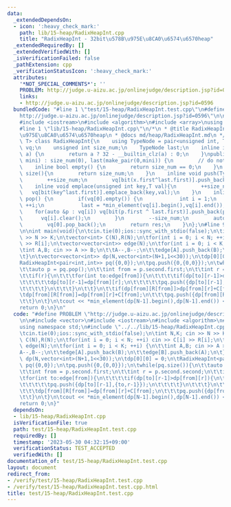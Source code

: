 ```yaml
---
data:
  _extendedDependsOn:
  - icon: ':heavy_check_mark:'
    path: lib/15-heap/RadixHeapInt.cpp
    title: "RadixHeapInt - 32bit\u578B\u975E\u8CA0\u6574\u6570heap"
  _extendedRequiredBy: []
  _extendedVerifiedWith: []
  _isVerificationFailed: false
  _pathExtension: cpp
  _verificationStatusIcon: ':heavy_check_mark:'
  attributes:
    '*NOT_SPECIAL_COMMENTS*': ''
    PROBLEM: http://judge.u-aizu.ac.jp/onlinejudge/description.jsp?id=0596
    links:
    - http://judge.u-aizu.ac.jp/onlinejudge/description.jsp?id=0596
  bundledCode: "#line 1 \"test/15-heap/RadixHeapInt.test.cpp\"\n#define PROBLEM \"\
    http://judge.u-aizu.ac.jp/onlinejudge/description.jsp?id=0596\"\n\n#include <vector>\n\
    #include <iostream>\n#include <algorithm>\n#include <array>\nusing namespace std;\n\
    #line 1 \"lib/15-heap/RadixHeapInt.cpp\"\n/*\n * @title RadixHeapInt - 32bit\u578B\
    \u975E\u8CA0\u6574\u6570heap\n * @docs md/heap/RadixHeapInt.md\n */\ntemplate<class\
    \ T> class RadixHeapInt{\n    using TypeNode = pair<unsigned int, T>;\n    array<vector<TypeNode>,33>\
    \ vq;\n    unsigned int size_num;\n    TypeNode last;\n    inline int bit(int\
    \ a) {\n        return a ? 32 - __builtin_clz(a) : 0;\n    }\npublic:\n    RadixHeapInt(T\
    \ mini) : size_num(0), last(make_pair(0,mini)) {\n        // do nothing\n    }\n\
    \    inline bool empty() {\n        return size_num == 0;\n    }\n    inline size_t\
    \ size(){\n        return size_num;\n    }\n    inline void push(TypeNode x){\n\
    \        ++size_num;\n        vq[bit(x.first^last.first)].push_back(x);\n    }\n\
    \    inline void emplace(unsigned int key,T val){\n        ++size_num;\n     \
    \   vq[bit(key^last.first)].emplace_back(key,val);\n    }\n    inline TypeNode\
    \ pop() {\n        if(vq[0].empty()) {\n            int i = 1;\n            while(vq[i].empty())\
    \ ++i;\n            last = *min_element(vq[i].begin(),vq[i].end());\n        \
    \    for(auto &p : vq[i]) vq[bit(p.first ^ last.first)].push_back(p);\n      \
    \      vq[i].clear();\n        }\n        --size_num;\n        auto res = vq[0].back();\n\
    \        vq[0].pop_back();\n        return res;\n    }\n};\n#line 9 \"test/15-heap/RadixHeapInt.test.cpp\"\
    \n\nint main(void){\n\tcin.tie(0);ios::sync_with_stdio(false);\n\tint N,K; cin\
    \ >> N >> K;\n\tvector<int> C(N),R(N);\n\tfor(int i = 0; i < N; ++i) cin >> C[i]\
    \ >> R[i];\n\tvector<vector<int>> edge(N);\n\tfor(int i = 0; i < K; ++i) {\n\t\
    \tint A,B; cin >> A >> B;\n\t\tA--,B--;\n\t\tedge[A].push_back(B);\n\t\tedge[B].push_back(A);\n\
    \t}\n\tvector<vector<int>> dp(N,vector<int>(N+1,1<<30));\n\tdp[0][0] = 0;\n\t\
    RadixHeapInt<pair<int,int>> pq({0,0});\n\tpq.push({0,{0,0}});\n\twhile(pq.size()){\n\
    \t\tauto p = pq.pop();\n\t\tint from = p.second.first;\n\t\tint r = p.second.second;\n\
    \t\tif(r){\n\t\t\tfor(int to:edge[from]){\n\t\t\t\tif(dp[to][r-1]>dp[from][r]){\n\
    \t\t\t\t\tdp[to][r-1]=dp[from][r];\n\t\t\t\t\tpq.push({dp[to][r-1],{to,r-1}});\n\
    \t\t\t\t}\n\t\t\t}\n\t\t}\n\t\tif(dp[from][R[from]]>dp[from][r]+C[from]){\n\t\t\
    \tdp[from][R[from]]=dp[from][r]+C[from];\n\t\t\tpq.push({dp[from][R[from]],{from,R[from]}});\n\
    \t\t}\n\t}\n\tcout << *min_element(dp[N-1].begin(),dp[N-1].end()) << endl;\n\t\
    return 0;\n}\n"
  code: "#define PROBLEM \"http://judge.u-aizu.ac.jp/onlinejudge/description.jsp?id=0596\"\
    \n\n#include <vector>\n#include <iostream>\n#include <algorithm>\n#include <array>\n\
    using namespace std;\n#include \"../../lib/15-heap/RadixHeapInt.cpp\"\n\nint main(void){\n\
    \tcin.tie(0);ios::sync_with_stdio(false);\n\tint N,K; cin >> N >> K;\n\tvector<int>\
    \ C(N),R(N);\n\tfor(int i = 0; i < N; ++i) cin >> C[i] >> R[i];\n\tvector<vector<int>>\
    \ edge(N);\n\tfor(int i = 0; i < K; ++i) {\n\t\tint A,B; cin >> A >> B;\n\t\t\
    A--,B--;\n\t\tedge[A].push_back(B);\n\t\tedge[B].push_back(A);\n\t}\n\tvector<vector<int>>\
    \ dp(N,vector<int>(N+1,1<<30));\n\tdp[0][0] = 0;\n\tRadixHeapInt<pair<int,int>>\
    \ pq({0,0});\n\tpq.push({0,{0,0}});\n\twhile(pq.size()){\n\t\tauto p = pq.pop();\n\
    \t\tint from = p.second.first;\n\t\tint r = p.second.second;\n\t\tif(r){\n\t\t\
    \tfor(int to:edge[from]){\n\t\t\t\tif(dp[to][r-1]>dp[from][r]){\n\t\t\t\t\tdp[to][r-1]=dp[from][r];\n\
    \t\t\t\t\tpq.push({dp[to][r-1],{to,r-1}});\n\t\t\t\t}\n\t\t\t}\n\t\t}\n\t\tif(dp[from][R[from]]>dp[from][r]+C[from]){\n\
    \t\t\tdp[from][R[from]]=dp[from][r]+C[from];\n\t\t\tpq.push({dp[from][R[from]],{from,R[from]}});\n\
    \t\t}\n\t}\n\tcout << *min_element(dp[N-1].begin(),dp[N-1].end()) << endl;\n\t\
    return 0;\n}"
  dependsOn:
  - lib/15-heap/RadixHeapInt.cpp
  isVerificationFile: true
  path: test/15-heap/RadixHeapInt.test.cpp
  requiredBy: []
  timestamp: '2023-05-30 04:32:15+09:00'
  verificationStatus: TEST_ACCEPTED
  verifiedWith: []
documentation_of: test/15-heap/RadixHeapInt.test.cpp
layout: document
redirect_from:
- /verify/test/15-heap/RadixHeapInt.test.cpp
- /verify/test/15-heap/RadixHeapInt.test.cpp.html
title: test/15-heap/RadixHeapInt.test.cpp
---
```

